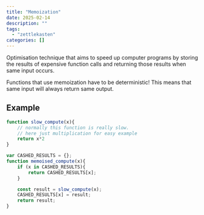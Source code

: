 ```yaml
---
title: "Memoization"
date: 2025-02-14
description: ""
tags: 
  - "zettlekasten"
categories: []
---
```


Optimisation technique that aims to speed up computer programs by storing the results of expensive function calls and returning those results when same input occurs.

Functions that use memoization have to be deterministic! This means that same input will always return same output.

## Example
```js
function slow_compute(x){
	// normally this function is really slow. 
	// here just multiplication for easy example
	return x*2
}

var CASHED_RESULTS = {};
function memoised_compute(x){
	if (x in CASHED_RESULTS){
		return CASHED_RESULTS[x];
	}

	const result = slow_compute(x);
	CASHED_RESULTS[x] = result;
	return result;
}
```